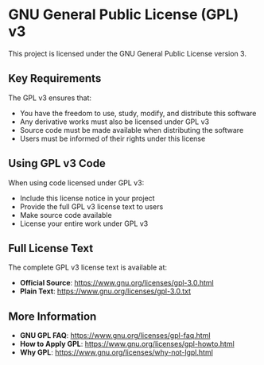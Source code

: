 # GNU General Public License (GPL) v3

This project is licensed under the GNU General Public License version 3.

## Key Requirements
The GPL v3 ensures that:
- You have the freedom to use, study, modify, and distribute this software
- Any derivative works must also be licensed under GPL v3
- Source code must be made available when distributing the software
- Users must be informed of their rights under this license

## Using GPL v3 Code
When using code licensed under GPL v3:
- Include this license notice in your project
- Provide the full GPL v3 license text to users
- Make source code available
- License your entire work under GPL v3

## Full License Text
The complete GPL v3 license text is available at:
- **Official Source**: https://www.gnu.org/licenses/gpl-3.0.html
- **Plain Text**: https://www.gnu.org/licenses/gpl-3.0.txt

## More Information
- **GNU GPL FAQ**: https://www.gnu.org/licenses/gpl-faq.html
- **How to Apply GPL**: https://www.gnu.org/licenses/gpl-howto.html
- **Why GPL**: https://www.gnu.org/licenses/why-not-lgpl.html